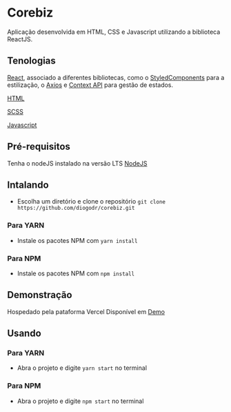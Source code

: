 # Corebiz

Aplicação desenvolvida em HTML, CSS e Javascript utilizando a biblioteca ReactJS.

## Tenologias

[React](https://pt-br.reactjs.org/), associado a diferentes bibliotecas, como o [StyledComponents](https://styled-components.com/) para a estilização, o [Axios](https://axios-http.com/docs/intro) e [Context API](https://pt-br.reactjs.org/docs/context.html) para gestão de estados.

[HTML](https://developer.mozilla.org/pt-BR/docs/Web/Guide/HTML/HTML5)

[SCSS](https://sass-lang.com/)

[Javascript](https://developer.mozilla.org/pt-BR/docs/Web/JavaScript)


## Pré-requisitos  
  
Tenha o nodeJS instalado na versão LTS [NodeJS](https://nodejs.org/en/download/)  
  
## Intalando  
- Escolha um diretório e clone o repositório ```git clone https://github.com/diogodr/corebiz.git```  

### Para YARN
- Instale os pacotes NPM com ```yarn install```

### Para NPM
- Instale os pacotes NPM com ```npm install```


## Demonstração
Hospedado pela pataforma Vercel
Disponível em [Demo](https://corebiz-inky.vercel.app/)


## Usando

### Para YARN
- Abra o projeto e digite ```yarn start``` no terminal

### Para NPM
- Abra o projeto e digite ```npm start``` no terminal
